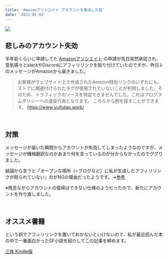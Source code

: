 ```yaml
---
title: 'Amazonアソシエイト アカウントを復活した話'
date: '2022-01-03'
---
```


![](https://i.imgur.com/n2tm6PX.png)

## 悲しみのアカウント失効
半年前くらいに申請してた [Amazonアソシエイト](https://affiliate.amazon.co.jp/) の申請が先日突然承認され、意気揚々とslackやDiscordにアフィリリンクを貼り付けていたのですが、昨日↓のメッセージがAmazonから届きました。


>お客様がウェブサイト上で作成されたAmazon特別リンクのいずれにも、ストアに関連付けられたタグが使用されていないことが判明しました。そのため、トラフィックのソースを特定できませんでした。これはプログラムポリシーへの違反行為となります。 こちらから例を探すことができます。 https://www.yuifutao.work/

<br>

## 対策
メッセージが届いた瞬間からアカウントが失効してしまったようなのですが、メッセージが機械翻訳なのかあまり何を言っているのが分からなかったのでググりました。

結論から言うと「オープンな場所（=ブログなど）に私が生成したアフィリリンクが貼られていない」のがNGの理由だったようです。→[参考](https://affiliate.amazon.co.jp/help/node/topic/G8TW5AE9XL2VX9VM)

※残念ながらアカウントの復帰はできない仕様のようだったので、新たにアカウントを作り直しました。

<br>

## オススメ書籍

という訳でアフィリリンクを置いておかないといけないので、私が最近読んだ本の中で一番面白かったSF小説を紹介してこの記事を締めます。

[三体 Kindle版](https://amzn.to/32V8ym7)
